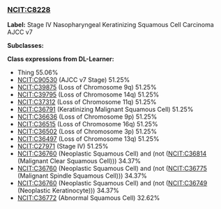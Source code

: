 
### [NCIT:C8228](http://purl.obolibrary.org/obo/NCIT_C8228)
**Label:** Stage IV Nasopharyngeal Keratinizing Squamous Cell Carcinoma AJCC v7

**Subclasses:** 

**Class expressions from DL-Learner:**

- Thing 55.06%
- [NCIT:C90530](http://purl.obolibrary.org/obo/NCIT_C90530) (AJCC v7 Stage) 51.25%
- [NCIT:C39875](http://purl.obolibrary.org/obo/NCIT_C39875) (Loss of Chromosome 9q) 51.25%
- [NCIT:C39795](http://purl.obolibrary.org/obo/NCIT_C39795) (Loss of Chromosome 14q) 51.25%
- [NCIT:C37312](http://purl.obolibrary.org/obo/NCIT_C37312) (Loss of Chromosome 11q) 51.25%
- [NCIT:C36791](http://purl.obolibrary.org/obo/NCIT_C36791) (Keratinizing Malignant Squamous Cell) 51.25%
- [NCIT:C36636](http://purl.obolibrary.org/obo/NCIT_C36636) (Loss of Chromosome 9p) 51.25%
- [NCIT:C36515](http://purl.obolibrary.org/obo/NCIT_C36515) (Loss of Chromosome 16q) 51.25%
- [NCIT:C36502](http://purl.obolibrary.org/obo/NCIT_C36502) (Loss of Chromosome 3p) 51.25%
- [NCIT:C36497](http://purl.obolibrary.org/obo/NCIT_C36497) (Loss of Chromosome 13q) 51.25%
- [NCIT:C27971](http://purl.obolibrary.org/obo/NCIT_C27971) (Stage IV) 51.25%
- [NCIT:C36760](http://purl.obolibrary.org/obo/NCIT_C36760) (Neoplastic Squamous Cell) and (not ([NCIT:C36814](http://purl.obolibrary.org/obo/NCIT_C36814) (Malignant Clear Squamous Cell))) 34.37%
- [NCIT:C36760](http://purl.obolibrary.org/obo/NCIT_C36760) (Neoplastic Squamous Cell) and (not ([NCIT:C36775](http://purl.obolibrary.org/obo/NCIT_C36775) (Malignant Spindle Squamous Cell))) 34.37%
- [NCIT:C36760](http://purl.obolibrary.org/obo/NCIT_C36760) (Neoplastic Squamous Cell) and (not ([NCIT:C36749](http://purl.obolibrary.org/obo/NCIT_C36749) (Neoplastic Keratinocyte))) 34.37%
- [NCIT:C36772](http://purl.obolibrary.org/obo/NCIT_C36772) (Abnormal Squamous Cell) 32.62%


